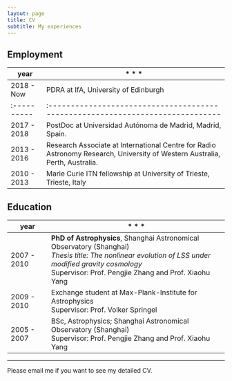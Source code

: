 ```yaml
---
layout: page
title: CV
subtitle: My experiences
---
```


## Employment
| year        |                   * * *                                     |
| ----------- | ------------------------------------------ |
| 2018 - Now | PDRA at IfA, University of Edinburgh    |
| :---------- | :----------------------------------------------------------------------------- |
| 2017 - 2018 | PostDoc at Universidad Autónoma de Madrid, Madrid, Spain.  |
| 2013 - 2016 | Research Associate at International Centre for Radio Astronomy Research, University of Western Australia, Perth, Australia. |
| 2010 - 2013 | Marie Curie ITN fellowship at University of Trieste, Trieste, Italy   |


## Education

| year        |                   * * *                                     |
| ----------- | ------------------------------------------ |
| 2007 - 2010 | **PhD of Astrophysics**, Shanghai Astronomical Observatory (Shanghai) <br/> *Thesis title: The nonlinear evolution of LSS under modified gravity cosmology* <br/> Supervisor: Prof. Pengjie Zhang and Prof. Xiaohu Yang |
| 2009 - 2010 | Exchange student at Max-Plank-Institute for Astrophysics <br/> Supervisor: Prof. Volker Springel  |
| 2005 - 2007 | BSc, Astrophysics; Shanghai Astronomical Observatory (Shanghai) <br/> Supervisor: Prof. Pengjie Zhang and Prof. Xiaohu Yang |

* * *

Please email me if you want to see my detailed CV.
